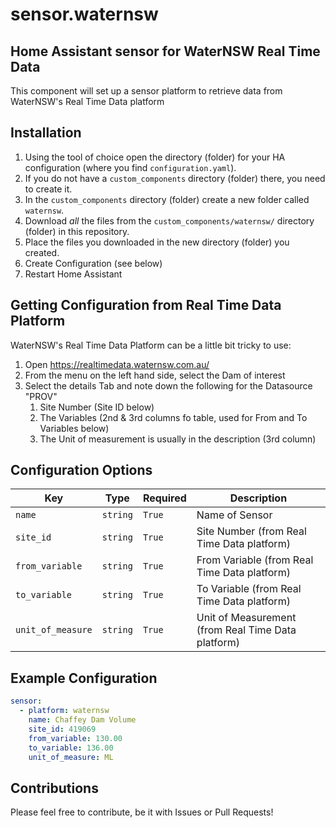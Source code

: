 # sensor.waternsw

## Home Assistant sensor for WaterNSW Real Time Data

This component will set up a sensor platform to retrieve data from WaterNSW's Real Time Data platform

## Installation

1. Using the tool of choice open the directory (folder) for your HA configuration (where you find `configuration.yaml`).
2. If you do not have a `custom_components` directory (folder) there, you need to create it.
3. In the `custom_components` directory (folder) create a new folder called `waternsw`.
4. Download _all_ the files from the `custom_components/waternsw/` directory (folder) in this repository.
5. Place the files you downloaded in the new directory (folder) you created.
6. Create Configuration (see below)
7. Restart Home Assistant

## Getting Configuration from Real Time Data Platform

WaterNSW's Real Time Data Platform can be a little bit tricky to use:

1. Open https://realtimedata.waternsw.com.au/
2. From the menu on the left hand side, select the Dam of interest
3. Select the details Tab and note down the following for the Datasource "PROV"
   1. Site Number (Site ID below)
   2. The Variables (2nd & 3rd columns fo table, used for From and To Variables below)
   3. The Unit of measurement is usually in the description (3rd column)

## Configuration Options

| Key               | Type     | Required | Description                                        |
| ----------------- | -------- | -------- | -------------------------------------------------- |
| `name`            | `string` | `True`   | Name of Sensor                                     |
| `site_id`         | `string` | `True`   | Site Number (from Real Time Data platform)         |
| `from_variable`   | `string` | `True`   | From Variable (from Real Time Data platform)       |
| `to_variable`     | `string` | `True`   | To Variable (from Real Time Data platform)         |
| `unit_of_measure` | `string` | `True`   | Unit of Measurement (from Real Time Data platform) |

## Example Configuration

```yaml
sensor:
  - platform: waternsw
    name: Chaffey Dam Volume
    site_id: 419069
    from_variable: 130.00
    to_variable: 136.00
    unit_of_measure: ML
```

## Contributions

Please feel free to contribute, be it with Issues or Pull Requests!